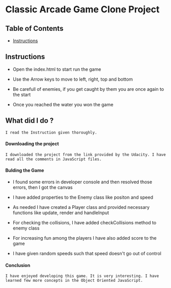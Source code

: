 # Classic Arcade Game Clone Project

## Table of Contents

- [Instructions](#instructions)

## Instructions

- Open the index.html to start run the game

- Use the Arrow keys to move to left, right, top and bottom

- Be carefull of enemies, if you get caught by them you are once again to the start

- Once you reached the water you won the game

## What did I do ?

    I read the Instruction given thoroughly.

#### Downloading the project

    I downloaded the project from the link provided by the Udacity. I have read all the comments in JavaScript files.

#### Bulding the Game

+ I found some errors in developer console and then resolved those errors, then I got the canvas

+ I have added properties to the Enemy class like positon and speed

+ As needed I have created a Player class and provided necessary functions like update, render and handleInput

+ For checking the collisions, I have added checkCollisions method to enemy class

+ For increasing fun among the players I have also added score to the game

+ I have given random speeds such that speed doesn't go out of control

#### Conclusion

    I have enjoyed developing this game. It is very interesting. I have learned few more concepts in the Object Oriented JavaScript.

